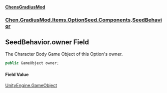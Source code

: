 
#### [ChensGradiusMod](./index 'index')

### [Chen.GradiusMod.Items.OptionSeed.Components](./DLK6-XagJC8yDTIwBWv4gg 'Chen.GradiusMod.Items.OptionSeed.Components').[SeedBehavior](./DzDEYY3b5XN15kC+ypLh7A 'Chen.GradiusMod.Items.OptionSeed.Components.SeedBehavior')

## SeedBehavior.owner Field
The Character Body Game Object of this Option's owner.  
```csharp
public GameObject owner;
```

#### Field Value
[UnityEngine.GameObject](https://docs.microsoft.com/en-us/dotnet/api/UnityEngine.GameObject 'UnityEngine.GameObject')  
